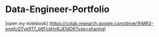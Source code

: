 # Data-Engineer-Portfolio

[open my notebook] (https://colab.research.google.com/drive/1hMR3-enqfcQTyp9Tf_b6FcqHvKJEfdO6?usp=sharing)
